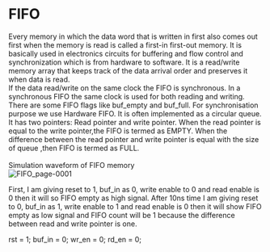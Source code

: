 # FIFO
Every memory in which the data word that is written in first also comes out first when the memory is read is called a first-in first-out
memory. It is basically used in electronics circuits for buffering and flow control and synchronization which is from hardware to software. It  is a read/write memory array that keeps track of the data arrival order and preserves it when  data is read.<br>
    If the data read/write on the same clock the FIFO is synchronous. In a synchronous FIFO the same clock is used for both reading and writing. There are some FIFO flags like buf_empty and buf_full. For synchronisation purpose we use Hardware FIFO. It is often implemented as a circular queue. It has two pointers: Read pointer and write pointer. When the read pointer is equal to the write pointer,the FIFO is termed as EMPTY. When the difference between the read pointer and write pointer is equal with the size of queue ,then FIFO is termed as FULL. <br><br>
Simulation waveform of FIFO memory  
![FIFO_page-0001](https://user-images.githubusercontent.com/111141190/192133923-3c41e4c0-fd33-440c-95a6-20b1e79b31b1.jpg) <br>

First, I am giving reset to 1, buf_in as 0, write enable to 0 and read enable is 0 then it will so FIFO empty as high signal. After 10ns time I am giving reset to 0, buf_in as 1, write enable to 1 and read enable is 0 then it will show FIFO empty as low signal and FIFO count will be 1 because the difference between read and write pointer is one.

rst = 1;
		buf_in = 0;
		wr_en = 0;
		rd_en = 0;
